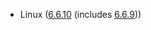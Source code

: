- Linux ([6.6.10](https://lwn.net/Articles/957008) (includes [6.6.9](https://lwn.net/Articles/956525)))
